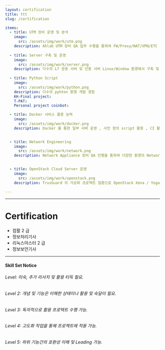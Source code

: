 ```yaml
---
layout: certification
title: ttt
slug: /certification

items:
  - title: UTM 장비 운영 및 분석
    image:
      src: /assets/img/work/utm.png
    description: Ahlab UTM 장비 QA 업무 수행을 통하여 FW/Proxy/NAT/VPN/ETC 운영 skill
    
  - title: Server 구축 및 운영
    image:
      src: /assets/img/work/server.png
    description: 다수의 L7 응용 서버 및 인증 서버 Linux/Window 환경에서 구축 및 운영 경험
    
  - title: Python Script 
    image:
      src: /assets/img/work/python.png
    description: 다수의 pyhton 환경 개발 경험
    KH-Final project:
    T-PAT:
    Personal project coinbot: 

  - title: Docker 서비스 활용 능력 
    image:
      src: /assets/img/work/docker.png
    description: Docker 를 통한 일부 서버 운영 , 사전 정의 script 활용 , CI 활용 

    
  - title: Network Engineering
    image:
      src: /assets/img/work/network.png
    description: Network Appliance 장비 QA 진행을 통하여 다양한 환경의 Network 환경 구축 및 운영 HA 환경(이중화) Proxy 및 NAT 환경 등
    

  - title: OpenStack Cloud Server 운영
    image:
      src: /assets/img/work/openstack.png
    description: TrusGuard 의 가상화 프로젝트 일환으로 OpenStack Xena / Yoga 환경을 우분투20.04 에서 구축 <br /> Service <br / > glance , NOVA, Neutron , Keystone , Cinder , Horizon
    
---
```


---
# Certification
- 컴활 2 급
- 정보처리기사
- 리눅스마스터 2 급
- 정보보안기사

---
#### Skill Set Notice
###### Level: 미숙, 추가 리서치 및 활용 터득 필요.
###### Level 2: 개념 및 기능은 이해한 상태이나 활용 및 숙달이 필요.
###### Level 3: 독자적으로 활용 프로텍트 수행 가능. 
###### Level 4: 고도화 작업을 통해 프로젝트에 적용 가능.
###### Level 5: 하위 기능간의 호환성 이해 및 Leading 가능. 
